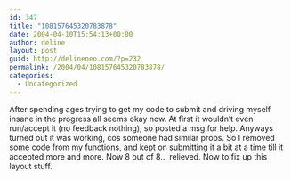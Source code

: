 ```yaml
---
id: 347
title: "108157645320783878"
date: 2004-04-10T15:54:13+00:00
author: deline
layout: post
guid: http://delineneo.com/?p=232
permalink: /2004/04/108157645320783878/
categories:
  - Uncategorized
---
```

After spending ages trying to get my code to submit and driving myself insane in the progress all seems okay now. At first it wouldn&#8217;t even run/accept it (no feedback nothing), so posted a msg for help. Anyways turned out it was working, cos someone had similar probs. So I removed some code from my functions, and kept on submitting it a bit at a time till it accepted more and more. Now 8 out of 8&#8230; relieved. Now to fix up this layout stuff.